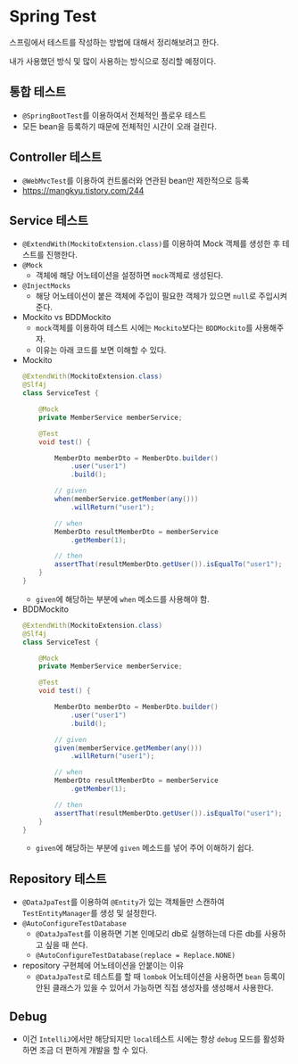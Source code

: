 # Spring Test

스프링에서 테스트를 작성하는 방법에 대해서 정리해보려고 한다.

내가 사용했던 방식 및 많이 사용하는 방식으로 정리할 예정이다.

## 통합 테스트

- ```@SpringBootTest```를 이용하여서 전체적인 플로우 테스트
- 모든 bean을 등록하기 때문에 전체적인 시간이 오래 걸린다.

## Controller 테스트

- ```@WebMvcTest```를 이용하여 컨트롤러와 연관된 bean만 제한적으로 등록
- https://mangkyu.tistory.com/244

## Service 테스트

- ```@ExtendWith(MockitoExtension.class)```를 이용하여 Mock 객체를 생성한 후 테스트를 진행한다.
- ```@Mock```
    - 객체에 해당 어노테이션을 설정하면 ```mock```객체로 생성된다.
- ```@InjectMocks```
    - 해당 어노테이션이 붙은 객체에 주입이 필요한 객체가 있으면 ```null```로 주입시켜 준다.
- Mockito vs BDDMockito
    - ```mock```객체를 이용하여 테스트 시에는 ```Mockito```보다는 ```BDDMockito```를 사용해주자.
    - 이유는 아래 코드를 보면 이해할 수 있다.
- Mockito
    ```java
    @ExtendWith(MockitoExtension.class)
    @Slf4j
    class ServiceTest {
    
        @Mock
        private MemberService memberService;
    
        @Test
        void test() {
    
            MemberDto memberDto = MemberDto.builder()
                .user("user1")
                .build();
  
            // given
            when(memberService.getMember(any()))
                .willReturn("user1");
    
            // when
            MemberDto resultMemberDto = memberService
                .getMember(1);
    
            // then
            assertThat(resultMemberDto.getUser()).isEqualTo("user1");
        }
    }
    ```
    - ```given```에 해당하는 부분에 ```when``` 메소드를 사용해야 함.
- BDDMockito
    ```java
    @ExtendWith(MockitoExtension.class)
    @Slf4j
    class ServiceTest {
    
        @Mock
        private MemberService memberService;
    
        @Test
        void test() {
    
            MemberDto memberDto = MemberDto.builder()
                .user("user1")
                .build();
  
            // given
            given(memberService.getMember(any()))
                .willReturn("user1");
    
            // when
            MemberDto resultMemberDto = memberService
                .getMember(1);
    
            // then
            assertThat(resultMemberDto.getUser()).isEqualTo("user1");
        }
    }
    ```
    - ```given```에 해당하는 부분에 ```given``` 메소드를 넣어 주어 이해하기 쉽다.

## Repository 테스트

- ```@DataJpaTest```를 이용하여 ```@Entity```가 있는 객체들만 스캔하여 ```TestEntityManager```를 생성 및 설정한다.
- ```@AutoConfigureTestDatabase```
    - ```@DataJpaTest```를 이용하면 기본 인메모리 db로 실행하는데 다른 db를 사용하고 싶을 때 쓴다.
    - ```@AutoConfigureTestDatabase(replace = Replace.NONE)```
- repository 구현체에 어노테이션을 안붙이는 이유
    - ```@DataJpaTest```로 테스트를 할 때 ```lombok``` 어노테이션을 사용하면 ```bean``` 등록이 안된 클래스가 있을 수 있어서 가능하면 직접 생성자를
      생성해서 사용한다.

## Debug

- 이건 ```IntelliJ```에서만 해당되지만 ```local```테스트 시에는 항상 ```debug``` 모드를 활성화 하면 조금 더 편하게 개발을 할 수 있다.